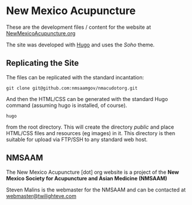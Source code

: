 # New Mexico Acupuncture

These are the development files / content for the website at
[NewMexicoAcupuncture.org](https://newmexicoacupuncture.org/) 

The site was developed with [Hugo](https://gohugo.io/) and uses the
*Soho* theme. 

## Replicating the Site

The files can be replicated with the standard incantation:

`git clone git@github.com:nmsaamgov/nmacudotorg.git`

And then the HTML/CSS can be generated with the standard Hugo command
(assuming hugo is installed, of course). 

`hugo`

from the root directory. This will create the directory *public* and
place HTML/CSS files and resources (eg images) in it. This directory
is then suitable for upload via FTP/SSH to any standard web host. 

## NMSAAM

The New Mexico Acupuncture [dot] org website is a project of the **New
Mexico Society for Acupuncture and Asian Medicine (NMSAAM)** 

Steven Malins is the webmaster for the NMSAAM and can be contacted at [webmaster@twilighteve.com](mailto:webmaster@twilighteve.com)
